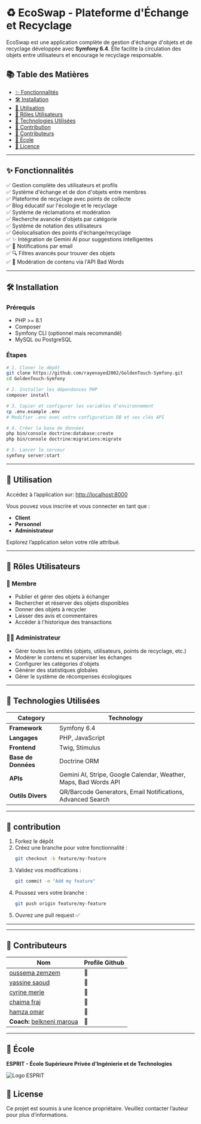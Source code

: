 # ♻️ EcoSwap - Plateforme d'Échange et Recyclage

EcoSwap est une application complète de gestion d'échange d'objets et de recyclage développée avec **Symfony 6.4**. Elle facilite la circulation des objets entre utilisateurs et encourage le recyclage responsable.

## 📚 Table des Matières

- [✨ Fonctionnalités](#-fonctionnalités)  
- [🛠️ Installation](#-installation)  
- [🚀 Utilisation](#-utilisation)  
- [👥 Rôles Utilisateurs](#-rôles-utilisateurs)  
- [🧰 Technologies Utilisées](#-technologies-utilisées)  
- [🤝 Contribution](#-contribution)  
- [👥 Contributeurs](#-contributeurs)  
- [🏫 École](#-école)  
- [📄 Licence](#-licence)  

---

## ✨ Fonctionnalités

✅ Gestion complète des utilisateurs et profils  
✅ Système d'échange et de don d'objets entre membres  
✅ Plateforme de recyclage avec points de collecte  
✅ Blog éducatif sur l'écologie et le recyclage  
✅ Système de réclamations et modération  
✅ Recherche avancée d'objets par catégorie  
✅ Système de notation des utilisateurs  
✅ Géolocalisation des points d'échange/recyclage  
✅ ✨ Intégration de Gemini AI pour suggestions intelligentes  
✅ 📧 Notifications par email  
✅ 🔍 Filtres avancés pour trouver des objets  
✅ 🚫 Modération de contenu via l'API Bad Words 

---

## 🛠️ Installation

### Prérequis

- PHP >= 8.1  
- Composer  
- Symfony CLI (optionnel mais recommandé)  
- MySQL ou PostgreSQL  

### Étapes

```bash
# 1. Cloner le dépôt
git clone https://github.com/rayenayed2002/GoldenTouch-Symfony.git
cd GoldenTouch-Symfony

# 2. Installer les dépendances PHP
composer install

# 3. Copier et configurer les variables d’environnement
cp .env.example .env
# Modifier .env avec votre configuration DB et vos clés API

# 4. Créer la base de données
php bin/console doctrine:database:create
php bin/console doctrine:migrations:migrate

# 5. Lancer le serveur
symfony server:start

```

---

## 🚀 Utilisation

Accédez à l’application sur: [http://localhost:8000](http://localhost:8000)

Vous pouvez vous inscrire et vous connecter en tant que :

- **Client**
- **Personnel**
- **Administrateur**

Explorez l’application selon votre rôle attribué.

---

## 👥 Rôles Utilisateurs

### 👤 Membre
- Publier et gérer des objets à échanger
- Rechercher et réserver des objets disponibles
- Donner des objets à recycler
- Laisser des avis et commentaires
- Accéder à l'historique des transactions

### 👨‍💼 Administrateur
- Gérer toutes les entités (objets, utilisateurs, points de recyclage, etc.)
- Modérer le contenu et superviser les échanges
- Configurer les catégories d'objets
- Générer des statistiques globales
- Gérer le système de récompenses écologiques
---

## 🧰 Technologies Utilisées

| Category        | Technology                                                       |
|----------------|-------------------------------------------------------------------|
| **Framework**   | Symfony 6.4                                                      |
| **Langages**   | PHP, JavaScript                                                  |
| **Frontend**    | Twig, Stimulus                                                   |
| **Base de Données**    | Doctrine ORM                                                     |
| **APIs**        | Gemini AI, Stripe, Google Calendar, Weather, Maps, Bad Words API |
| **Outils Divers** | QR/Barcode Generators, Email Notifications, Advanced Search      |

---

## 🤝 contribution

1. Forkez le dépôt  
2. Créez une branche pour votre fonctionnalité : 
   ```bash
   git checkout -b feature/my-feature
   ```
3. Validez vos modifications : 
   ```bash
   git commit -m "Add my feature"
   ```
4. Poussez vers votre branche :  
   ```bash
   git push origin feature/my-feature
   ```
5. Ouvrez une pull request ✅

---

---

## 👥 Contributeurs

| Nom              | Profile  Github                                            |
|-------------------|--------------------------------------------------------------|
| [oussema zemzem](https://github.com/souhekh)         | 🔗 |
| [yassine saoud](https://github.com/rayenayed2002)       | 🔗 |
| [cyrine merie](https://github.com/iborntowin)       | 🔗 |
| [chaima fraj](https://github.com/MalikGACHAR)       | 🔗 |
| [hamza omar](https://github.com/Khalil-Lm)         | 🔗 |
| **Coach:** [belkneni maroua](https://github.com/BenKhalifaGHADA) | 🔗 |

---

## 🏫 École

**ESPRIT - École Supérieure Privée d'Ingénierie et de Technologies**

![Logo ESPRIT](public/uploads/esprit.jpg)


## 📄 License

Ce projet est soumis à une licence propriétaire.
Veuillez contacter l’auteur pour plus d’informations.
